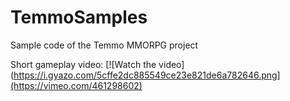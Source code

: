 # TemmoSamples
Sample code of the Temmo MMORPG project

Short gameplay video:
[![Watch the video](https://i.gyazo.com/5cffe2dc885549ce23e821de6a782646.png](https://vimeo.com/461298602)
